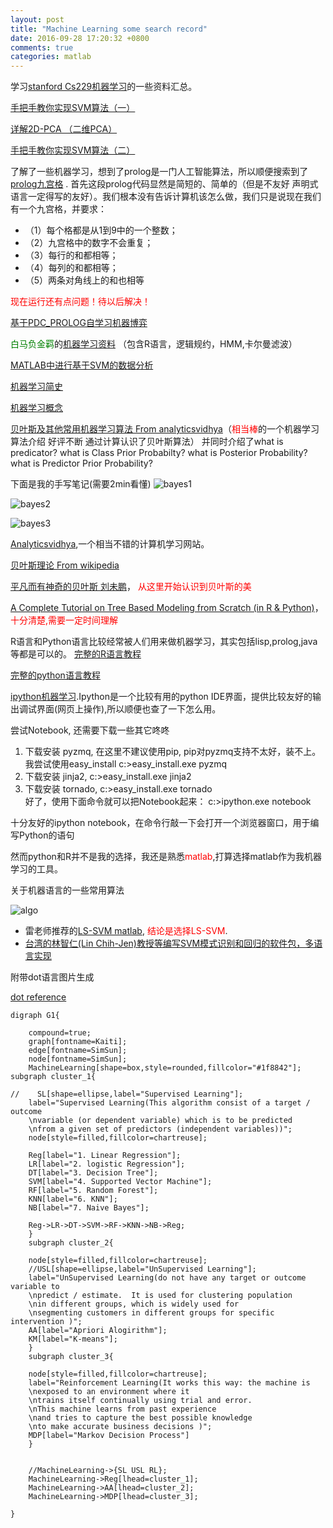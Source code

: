 ```yaml
---
layout: post
title: "Machine Learning some search record"
date: 2016-09-28 17:20:32 +0800
comments: true
categories: matlab
---
```


学习[stanford Cs229机器学习][20]的一些资料汇总。

<!--more-->

[手把手教你实现SVM算法（一）][1] 

[详解2D-PCA （二维PCA）][2]  

[手把手教你实现SVM算法（二）][3] 

了解了一些机器学习，想到了prolog是一门人工智能算法，所以顺便搜索到了[prolog九宫格][4] .
首先这段prolog代码显然是简短的、简单的（但是不友好 声明式语言一定得写的友好）。我们根本没有告诉计算机该怎么做，我们只是说现在我们有一个九宫格，并要求：

+ （1）每个格都是从1到9中的一个整数；
+ （2）九宫格中的数字不会重复； 
+ （3）每行的和都相等；
+ （4）每列的和都相等；
+ （5）两条对角线上的和也相等

<font color="red">现在运行还有点问题！待以后解决！</font>

[基于PDC_PROLOG自学习机器博弈 ][7]

<font color=green>白马负金羁</font>的[机器学习资料][5] （包含R语言，逻辑规约，HMM,卡尔曼滤波）

[MATLAB中进行基于SVM的数据分析][6] 


[机器学习简史][8] 

[机器学习概念][9] 

[贝叶斯及其他常用机器学习算法 From analyticsvidhya][10]（<font color=red>相当棒</font>的一个机器学习算法介绍 好评不断  通过计算认识了贝叶斯算法） 
并同时介绍了what is predicator?  what is Class Prior Probabilty? 
what is Posterior Probability? what is Predictor Prior Probability?

下面是我的手写笔记(需要2min看懂)
![bayes1][22]

![bayes2][23]

![bayes3][24]


[Analyticsvidhya][11],一个相当不错的计算机学习网站。

[贝叶斯理论 From wikipedia][12]

[平凡而有神奇的贝叶斯 刘未鹏][25]， <font color=red>从这里开始认识到贝叶斯的美</font>

[A Complete Tutorial on Tree Based Modeling from Scratch (in R & Python)][13]，<font color=red>十分清楚,需要一定时间理解</font>

R语言和Python语言比较经常被人们用来做机器学习，其实包括lisp,prolog,java等都是可以的。
[完整的R语言教程][14]

[完整的python语言教程][15]

[ipython机器学习][16].Ipython是一个比较有用的python IDE界面，提供比较友好的输出调试界面(网页上操作),所以顺便也查了一下怎么用。 

尝试Notebook, 还需要下载一些其它咚咚
1) 下载安装 pyzmq, 在这里不建议使用pip, pip对pyzmq支持不太好，装不上。我尝试使用easy_install
      c:>easy_install.exe pyzmq
2) 下载安装 jinja2,
      c:>easy_install.exe jinja2        
3) 下载安装 tornado,
      c:>easy_install.exe tornado       
好了，使用下面命令就可以把Notebook起来：
      c:>ipython.exe notebook

十分友好的ipython notebook，在命令行敲一下会打开一个浏览器窗口，用于编写Python的语句


然而python和R并不是我的选择，我还是熟悉<font color="red">matlab</font>,打算选择matlab作为我机器学习的工具。

关于机器语言的一些常用算法

![algo][17]

+ 雷老师推荐的[LS-SVM matlab][18], <font color="red">结论是选择LS-SVM</font>.
+ [台湾的林智仁(Lin Chih-Jen)教授等编写SVM模式识别和回归的软件包，多语言实现][19]


附带dot语言图片生成

[dot reference][21]

``` gnuplot
digraph G1{
    
    compound=true;
    graph[fontname=Kaiti];
    edge[fontname=SimSun]; 
    node[fontname=SimSun]; 
    MachineLearning[shape=box,style=rounded,fillcolor="#1f8842"]; 
subgraph cluster_1{
        
//    SL[shape=ellipse,label="Supervised Learning"];
    label="Supervised Learning(This algorithm consist of a target / outcome 
    \nvariable (or dependent variable) which is to be predicted 
    \nfrom a given set of predictors (independent variables))";
    node[style=filled,fillcolor=chartreuse];

    Reg[label="1. Linear Regression"];
    LR[label="2. logistic Regression"];
    DT[label="3. Decision Tree"];
    SVM[label="4. Supported Vector Machine"];
    RF[label="5. Random Forest"];
    KNN[label="6. KNN"];
    NB[label="7. Naive Bayes"];

    Reg->LR->DT->SVM->RF->KNN->NB->Reg;
    }
    subgraph cluster_2{
        
    node[style=filled,fillcolor=chartreuse];
    //USL[shape=ellipse,label="UnSupervised Learning"];
    label="UnSupervised Learning(do not have any target or outcome variable to
    \npredict / estimate.  It is used for clustering population
    \nin different groups, which is widely used for 
    \nsegmenting customers in different groups for specific intervention )";
    AA[label="Apriori Alogirithm"];
    KM[label="K-means"];
    }
    subgraph cluster_3{
        
    node[style=filled,fillcolor=chartreuse];
    label="Reinforcement Learning(It works this way: the machine is 
    \nexposed to an environment where it 
    \ntrains itself continually using trial and error. 
    \nThis machine learns from past experience 
    \nand tries to capture the best possible knowledge 
    \nto make accurate business decisions )";
    MDP[label="Markov Decision Process"]
    }


    //MachineLearning->{SL USL RL};
    MachineLearning->Reg[lhead=cluster_1];
    MachineLearning->AA[lhead=cluster_2];
    MachineLearning->MDP[lhead=cluster_3];

}

```



[1]: http://blog.csdn.net/alvine008/article/details/9097105
[2]: http://blog.csdn.net/alvine008/article/details/9097109
[3]: http://blog.csdn.net/alvine008/article/details/9097111
[4]: http://blog.csdn.net/baimafujinji/article/details/49745389
[5]: http://blog.csdn.net/baimafujinji/article/category/6048259
[6]: http://blog.csdn.net/baimafujinji/article/details/6472337
[7]: http://wenku.baidu.com/link?url=H44D9f3eHZB-RqPf2tbICEIHtn3L5ZvCkLS6IcOg_uEhW-nmZocKYCoUGYBjQ6O_YXRbYptH2Yr4vsTtkwjB-36xpFnCAf1Ygyjo3zscoky
[8]: http://blog.csdn.net/stark_summer/article/details/50364666
[9]: http://blog.csdn.net/stark_summer/article/details/50249943
[10]: https://www.analyticsvidhya.com/blog/2015/08/common-machine-learning-algorithms/#rd?sukey=e74171513d3453dd223d8ac2deeb49e1eac3a7c7511b955187120c332b0e4df30837b86c6940bf1967a7c57107306d2c
[11]: https://www.analyticsvidhya.com/
[12]: https://en.wikipedia.org/wiki/Bayes%27_theorem
[13]: https://www.analyticsvidhya.com/blog/2016/04/complete-tutorial-tree-based-modeling-scratch-in-python/
[14]: https://www.analyticsvidhya.com/blog/2016/02/complete-tutorial-learn-data-science-scratch/
[15]: https://www.analyticsvidhya.com/blog/2016/01/complete-tutorial-learn-data-science-python-scratch-2/
[16]: http://blog.csdn.net/u013731339/article/details/40025373
[17]: /images/MachineLearning/algo.jpg
[18]:http://www.esat.kuleuven.be/sista/lssvmlab/ 
[19]:http://www.csie.ntu.edu.tw/~cjlin/libsvm/ 
[20]:http://cs229.stanford.edu/ 
[21]: http://jueqingsizhe66.github.io/blog/2016/09/28/graphviz-notebook/
[22]: /images/MachineLearning/beya1.jpg
[23]: /images/MachineLearning/beya2.jpg
[24]: /images/MachineLearning/beya3.jpg
[25]:http://mindhacks.cn/2008/09/21/the-magical-bayesian-method/ 
